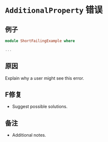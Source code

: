 # `AdditionalProperty` 错误

## 例子

```purescript
module ShortFailingExample where

...
```

## 原因

Explain why a user might see this error.

## F修复

- Suggest possible solutions.

## 备注

- Additional notes.
